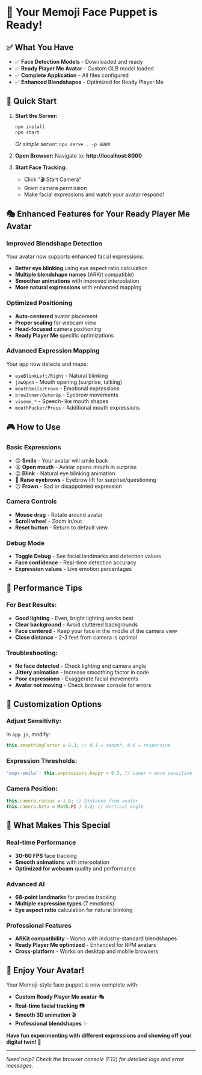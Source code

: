 # 🎉 Your Memoji Face Puppet is Ready!

## ✅ What You Have

- ✅ **Face Detection Models** - Downloaded and ready
- ✅ **Ready Player Me Avatar** - Custom GLB model loaded
- ✅ **Complete Application** - All files configured
- ✅ **Enhanced Blendshapes** - Optimized for Ready Player Me

## 🚀 Quick Start

1. **Start the Server:**
   ```cmd
   npm install
   npm start
   ```
   *Or simple server: `npx serve . -p 8000`*

2. **Open Browser:**
   Navigate to: **http://localhost:8000**

3. **Start Face Tracking:**
   - Click "🎬 Start Camera"
   - Grant camera permission
   - Make facial expressions and watch your avatar respond!

## 🎭 Enhanced Features for Your Ready Player Me Avatar

### **Improved Blendshape Detection**
Your avatar now supports enhanced facial expressions:
- **Better eye blinking** using eye aspect ratio calculation
- **Multiple blendshape names** (ARKit compatible)
- **Smoother animations** with improved interpolation
- **More natural expressions** with enhanced mapping

### **Optimized Positioning**
- **Auto-centered** avatar placement
- **Proper scaling** for webcam view
- **Head-focused** camera positioning
- **Ready Player Me** specific optimizations

### **Advanced Expression Mapping**
Your app now detects and maps:
- `eyeBlinkLeft/Right` - Natural blinking
- `jawOpen` - Mouth opening (surprise, talking)
- `mouthSmile/Frown` - Emotional expressions
- `browInner/OuterUp` - Eyebrow movements
- `viseme_*` - Speech-like mouth shapes
- `mouthPucker/Press` - Additional mouth expressions

## 🎮 How to Use

### **Basic Expressions**
- 😊 **Smile** - Your avatar will smile back
- 😮 **Open mouth** - Avatar opens mouth in surprise
- 😉 **Blink** - Natural eye blinking animation
- 🤨 **Raise eyebrows** - Eyebrow lift for surprise/questioning
- ☹️ **Frown** - Sad or disappointed expression

### **Camera Controls**
- **Mouse drag** - Rotate around avatar
- **Scroll wheel** - Zoom in/out
- **Reset button** - Return to default view

### **Debug Mode**
- **Toggle Debug** - See facial landmarks and detection values
- **Face confidence** - Real-time detection accuracy
- **Expression values** - Live emotion percentages

## 🔧 Performance Tips

### **For Best Results:**
- **Good lighting** - Even, bright lighting works best
- **Clear background** - Avoid cluttered backgrounds
- **Face centered** - Keep your face in the middle of the camera view
- **Close distance** - 2-3 feet from camera is optimal

### **Troubleshooting:**
- **No face detected** - Check lighting and camera angle
- **Jittery animation** - Increase smoothing factor in code
- **Poor expressions** - Exaggerate facial movements
- **Avatar not moving** - Check browser console for errors

## 🎨 Customization Options

### **Adjust Sensitivity:**
In `app.js`, modify:
```javascript
this.smoothingFactor = 0.3; // 0.1 = smooth, 0.8 = responsive
```

### **Expression Thresholds:**
```javascript
'expr-smile': this.expressions.happy > 0.3, // Lower = more sensitive
```

### **Camera Position:**
```javascript
this.camera.radius = 1.8; // Distance from avatar
this.camera.beta = Math.PI / 2.2; // Vertical angle
```

## 🌟 What Makes This Special

### **Real-time Performance**
- **30-60 FPS** face tracking
- **Smooth animations** with interpolation
- **Optimized for webcam** quality and performance

### **Advanced AI**
- **68-point landmarks** for precise tracking
- **Multiple expression types** (7 emotions)
- **Eye aspect ratio** calculation for natural blinking

### **Professional Features**
- **ARKit compatibility** - Works with industry-standard blendshapes
- **Ready Player Me optimized** - Enhanced for RPM avatars
- **Cross-platform** - Works on desktop and mobile browsers

## 🎉 Enjoy Your Avatar!

Your Memoji-style face puppet is now complete with:
- **Custom Ready Player Me avatar** 🎭
- **Real-time facial tracking** 📷
- **Smooth 3D animation** 🎬
- **Professional blendshapes** ✨

**Have fun experimenting with different expressions and showing off your digital twin! 🚀**

---

*Need help? Check the browser console (F12) for detailed logs and error messages.*
